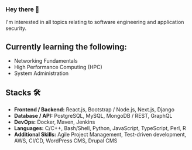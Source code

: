 ### Hey there 👋

I'm interested in all topics relating to software engineering and application security.

## Currently learning the following:
- Networking Fundamentals
- High Performance Computing (HPC)
- System Administration

## Stacks 🛠
- **Frontend / Backend:** React.js, Bootstrap / Node.js, Next.js, Django
- **Database / API:** PostgreSQL, MySQL, MongoDB / REST, GraphQL
- **DevOps:** Docker, Maven, Jenkins
- **Languages:** C/C++, Bash/Shell, Python, JavaScript, TypeScript, Perl, R
- **Additional Skills:** Agile Project Management, Test-driven development, AWS, CI/CD, WordPress CMS, Drupal CMS




